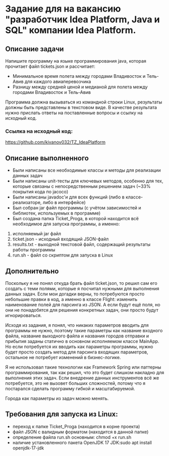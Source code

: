 # Задание для на вакансию "разработчик Idea Platform, Java и SQL" компании Idea Platform.
## Описание задачи
Напишите программу на языке программирования java, которая прочитает файл tickets.json и рассчитает:
- Минимальное время полета между городами Владивосток и Тель-Авив для каждого авиаперевозчика
- Разницу между средней ценой  и медианой для полета между городами  Владивосток и Тель-Авив

Программа должна вызываться из командной строки Linux, результаты должны быть представлены в текстовом виде.
В качестве результата нужно прислать ответы на поставленные вопросы и ссылку на исходный код.

### Ссылка на исходный код:
https://github.com/kivanov032/TZ_IdeaPlatform

## Описание выполненного
- Были написаны все необходимые классы и методы для реализации данных задач
- Были написаны unit-тесты для ключевых методов, особенно для тех, которые связаны с непосредственным решением задач (~33% покрытия кода по jacoco)
- Были написаны javadoc'и для всех функций (либо в классе-реализаторе, либо в интерфейсе)
- Был собран jar файл программы (с учётом зависимостей и библиотек, используемых в программе)
- Был создана папка Ticket_Proga, в которой находится всё необходимое для запуска программы, а именно:
1. исполняемый jar файл
2. ticket.json - исходный входящий JSON-файл 
3. results.txt - выходной текстовой файл, содержащий результаты работы программы
4. run.sh - файл со скриптом для запуска в Linux

## Дополнительно
Поскольку я не понял откуда брать файл ticket.json, то решил сам его создать с теми полями, которые я посчитал нужными для выполнения данных задач. Если мои догадки верны, то потребуются просто небольшие правки в код, а именно в классе Flight: изменить наименование полей для парсинга из JSON. А если будут ещё поля, но они не понадобятся для решения конкретных задач, они просто будут игнорироваться.

Исходя из задания, я понял, что никаких параметров вводить для программы не нужно, поэтому такие параметры как название входного файла, название выходного файла и названия городов отправки и прибытия заданы статично в основном исполняемом классе MainApp. Но если потребуется их вводить как параметры программы, нужно будет просто создать метод для парсинга входящих параметров, остальное не потребует изменений в бизнес-логике.

Я не использовал такие технологии как Framework Spring или паттерны программирования, так как решил, что это будет слишком накладно для выполнения этих задач. Если внедрение данных инструментов всё же потребуется, это не вызовет больших сложностей, потому что я постарался сделать программу гибкой и масштабируемой.

Города как параметры из задач можно менять.

## Требования для запуска из Linux:
- переход к папке Ticket_Proga (находится в корне проекта)
- файл JSON с валидным форматом (находится в данной папке)
- определение файла run.sh основным: chmod +x run.sh
- наличие установленного пакета OpenJDK 17 JDK:sudo apt install openjdk-17-jdk
